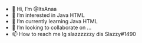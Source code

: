 - 👋 Hi, I’m @ItsAnaa
- 👀 I’m interested in Java HTML
- 🌱 I’m currently learning Java HTML
- 💞️ I’m looking to collaborate on ...
- 📫 How to reach me Ig slazzzzzzy    dis Slazzy#1490

<!---
ItsAnao/ItsAnao is a ✨ special ✨ repository because its `README.md` (this file) appears on your GitHub profile.
You can click the Preview link to take a look at your changes.
--->

